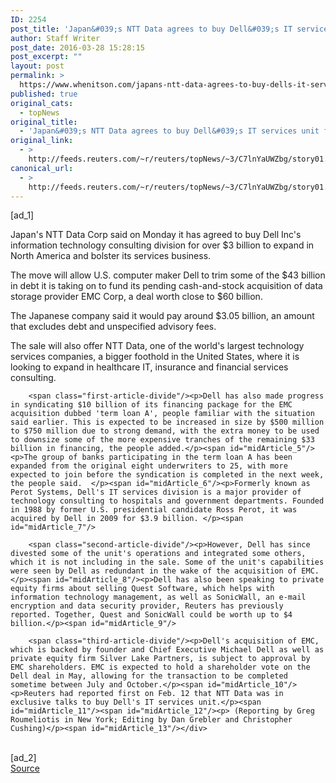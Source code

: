 ```yaml
---
ID: 2254
post_title: 'Japan&#039;s NTT Data agrees to buy Dell&#039;s IT services unit for $3 billion'
author: Staff Writer
post_date: 2016-03-28 15:28:15
post_excerpt: ""
layout: post
permalink: >
  https://www.whenitson.com/japans-ntt-data-agrees-to-buy-dells-it-services-unit-for-3-billion/
published: true
original_cats:
  - topNews
original_title:
  - 'Japan&#039;s NTT Data agrees to buy Dell&#039;s IT services unit for $3 billion'
original_link:
  - >
    http://feeds.reuters.com/~r/reuters/topNews/~3/C7lnYaUWZbg/story01.htm
canonical_url:
  - >
    http://feeds.reuters.com/~r/reuters/topNews/~3/C7lnYaUWZbg/story01.htm
---
```

 [ad_1]
<br><div id="articleText">
<span id="midArticle_start"/>

<span id="midArticle_0"/><span class="focusParagraph" readability="3"><p><span class="articleLocatio&lt;/span&gt;n">Japan's NTT Data Corp said on Monday it has agreed to buy Dell Inc's information technology consulting division for over $3 billion to expand in North America and bolster its services business.</span></p></span><span id="midArticle_1"/><p>The move will allow U.S. computer maker Dell to trim some of the $43 billion in debt it is taking on to fund its pending cash-and-stock acquisition of data storage provider EMC Corp, a deal worth close to $60 billion.</p><span id="midArticle_2"/><p>The Japanese company said it would pay around $3.05 billion, an amount that excludes debt and unspecified advisory fees.</p><span id="midArticle_3"/><p>The sale will also offer NTT Data, one of the world's largest technology services companies, a bigger foothold in the United States, where it is looking to expand in healthcare IT, insurance and financial services consulting.</p><span id="midArticle_4"/>
        
        <span class="first-article-divide"/><p>Dell has also made progress in syndicating $10 billion of its financing package for the EMC acquisition dubbed 'term loan A', people familiar with the situation said earlier. This is expected to be increased in size by $500 million to $750 million due to strong demand, with the extra money to be used to downsize some of the more expensive tranches of the remaining $33 billion in financing, the people added.</p><span id="midArticle_5"/><p>The group of banks participating in the term loan A has been expanded from the original eight underwriters to 25, with more expected to join before the syndication is completed in the next week, the people said.  </p><span id="midArticle_6"/><p>Formerly known as Perot Systems, Dell's IT services division is a major provider of technology consulting to hospitals and government departments. Founded in 1988 by former U.S. presidential candidate Ross Perot, it was acquired by Dell in 2009 for $3.9 billion. </p><span id="midArticle_7"/>
        
        <span class="second-article-divide"/><p>However, Dell has since divested some of the unit's operations and integrated some others, which it is not including in the sale. Some of the unit's capabilities were seen by Dell as redundant in the wake of the acquisition of EMC.</p><span id="midArticle_8"/><p>Dell has also been speaking to private equity firms about selling Quest Software, which helps with information technology management, as well as SonicWall, an e-mail encryption and data security provider, Reuters has previously reported. Together, Quest and SonicWall could be worth up to $4 billion.</p><span id="midArticle_9"/>
        
        <span class="third-article-divide"/><p>Dell's acquisition of EMC, which is backed by founder and Chief Executive Michael Dell as well as private equity firm Silver Lake Partners, is subject to approval by EMC shareholders. EMC is expected to hold a shareholder vote on the Dell deal in May, allowing for the transaction to be completed sometime between July and October.</p><span id="midArticle_10"/><p>Reuters had reported first on Feb. 12 that NTT Data was in exclusive talks to buy Dell's IT services unit.</p><span id="midArticle_11"/><span id="midArticle_12"/><p> (Reporting by Greg Roumeliotis in New York; Editing by Dan Grebler and Christopher Cushing)</p><span id="midArticle_13"/></div>
<br>[ad_2]
<br><a href="http://feeds.reuters.com/~r/reuters/topNews/~3/C7lnYaUWZbg/story01.htm">Source </a>